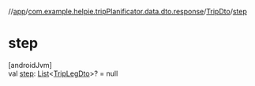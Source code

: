 //[app](../../../index.md)/[com.example.helpie.tripPlanificator.data.dto.response](../index.md)/[TripDto](index.md)/[step](step.md)

# step

[androidJvm]\
val [step](step.md): [List](https://kotlinlang.org/api/latest/jvm/stdlib/kotlin.collections/-list/index.html)&lt;[TripLegDto](../-trip-leg-dto/index.md)&gt;? = null
